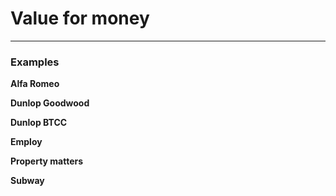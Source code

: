 # Value for money

<hr>

### Examples

**Alfa Romeo**


**Dunlop Goodwood**


**Dunlop BTCC**


**Employ**


**Property matters**


**Subway**

